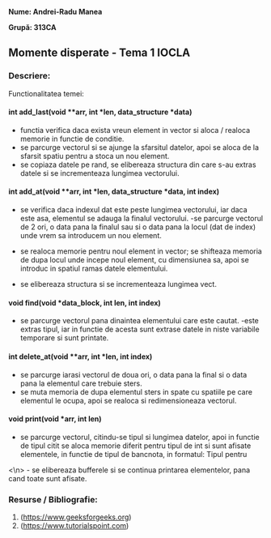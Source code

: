 **Nume: Andrei-Radu Manea**

**Grupă: 313CA**

## Momente disperate - Tema 1 IOCLA

### Descriere:

Functionalitatea temei:

#### int add_last(void **arr, int *len, data_structure *data)
- functia verifica daca exista vreun element in vector si aloca / realoca memorie in functie de conditie.
- se parcurge vectorul si se ajunge la sfarsitul datelor, apoi se aloca de la sfarsit spatiu pentru a stoca un nou element.
- se copiaza datele pe rand, se elibereaza structura din care s-au extras datele si se incrementeaza lungimea vectorului.

#### int add_at(void **arr, int *len, data_structure *data, int index)
- se verifica daca indexul dat este peste lungimea vectorului, iar daca este asa, elementul se adauga la finalul vectorului.
-se parcurge vectorul de 2 ori, o data pana la finalul sau si o data pana la locul (dat de index) unde vrem sa introducem un nou element.

- se realoca memorie pentru noul element in vector; se shifteaza memoria de dupa locul unde incepe noul element, cu dimensiunea sa, apoi se introduc in spatiul ramas datele elementului.

- se elibereaza structura si se incrementeaza lungimea vect.

#### void find(void *data_block, int len, int index) 
- se parcurge vectorul pana dinaintea elementului care este cautat.
-este extras tipul, iar in functie de acesta sunt extrase datele in niste variabile temporare si sunt printate.

#### int delete_at(void **arr, int *len, int index)
- se parcurge iarasi vectorul de doua ori, o data pana la final si o data pana la elementul care trebuie sters.
- se muta memoria de dupa elementul sters in spate cu spatiile pe care elementul le ocupa, apoi se realoca si redimensioneaza vectorul.

#### void print(void *arr, int len)
- se parcurge vectorul, citindu-se tipul si lungimea datelor, apoi in functie de tipul citit se aloca memorie diferit pentru tipul de int si sunt afisate elementele, in functie de tipul de bancnota, in formatul:
Tipul <tip>
<nume1> pentru <nume2>
<bancnota1>
<bancnota2>
<\n>
- se elibereaza bufferele si se continua printarea elementelor, pana cand toate sunt afisate.


### Resurse / Bibliografie:

1. (https://www.geeksforgeeks.org)
2. (https://www.tutorialspoint.com)
